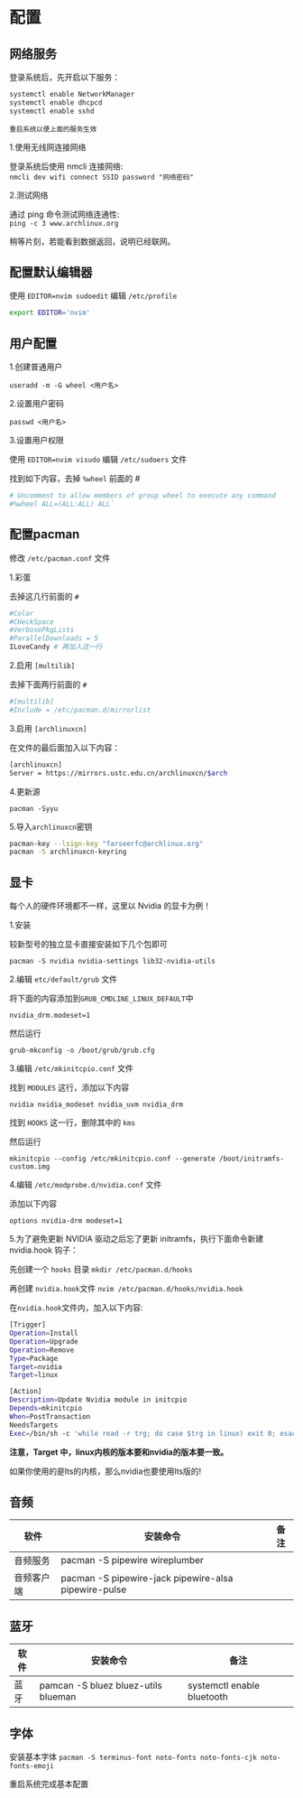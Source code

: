 # 配置

## 网络服务

登录系统后，先开启以下服务：

```bash
systemctl enable NetworkManager
systemctl enable dhcpcd
systemctl enable sshd
```

`重启系统以便上面的服务生效`

1.使用无线网连接网络

登录系统后使用 nmcli 连接网络:  
`nmcli dev wifi connect SSID password "网络密码"`

2.测试网络

通过 ping 命令测试网络连通性:  
`ping -c 3 www.archlinux.org`

稍等片刻，若能看到数据返回，说明已经联网。

## 配置默认编辑器

使用 `EDITOR=nvim sudoedit` 编辑 `/etc/profile`

```bash
export EDITOR='nvim'
```

## 用户配置

1.创建普通用户

`useradd -m -G wheel <用户名>`

2.设置用户密码

`passwd <用户名>`

3.设置用户权限

使用 `EDITOR=nvim visudo` 编辑 `/etc/sudoers` 文件

找到如下内容，去掉 `%wheel` 前面的 #

```bash
# Uncomment to allow members of group wheel to execute any command
#%wheel ALL=(ALL:ALL) ALL` 
```

## 配置pacman

修改 `/etc/pacman.conf` 文件

1.彩蛋

去掉这几行前面的 `#`

```bash
#Color
#CHeckSpace
#VerbosePkgLists
#ParallelDownloads = 5 
ILoveCandy # 再加入这一行
```

2.启用 `[multilib]`

去掉下面两行前面的 `#`

```bash
#[multilib]
#Include = /etc/pacman.d/mirrorlist
```

3.启用 `[archlinuxcn]`

在文件的最后面加入以下内容：

```bash
[archlinuxcn]
Server = https://mirrors.ustc.edu.cn/archlinuxcn/$arch
```

4.更新源

`pacman -Syyu`

5.导入`archlinuxcn`密钥

```bash
pacman-key --lsign-key "farseerfc@archlinux.org"
pacman -S archlinuxcn-keyring
```

## 显卡

每个人的硬件环境都不一样，这里以 Nvidia 的显卡为例！

1.安装

较新型号的独立显卡直接安装如下几个包即可

`pacman -S nvidia nvidia-settings lib32-nvidia-utils`

2.编辑 `etc/default/grub` 文件

将下面的内容添加到`GRUB_CMDLINE_LINUX_DEFAULT`中

`nvidia_drm.modeset=1`

然后运行

`grub-mkconfig -o /boot/grub/grub.cfg`

3.编辑 `/etc/mkinitcpio.conf` 文件

找到 `MODULES` 这行，添加以下内容

`nvidia nvidia_modeset nvidia_uvm nvidia_drm`

找到 `HOOKS` 这一行，删除其中的 `kms`

然后运行

`mkinitcpio --config /etc/mkinitcpio.conf --generate /boot/initramfs-custom.img`

4.编辑 `/etc/modprobe.d/nvidia.conf` 文件

添加以下内容

`options nvidia-drm modeset=1`

5.为了避免更新 NVIDIA 驱动之后忘了更新 initramfs，执行下面命令新建 nvidia.hook 钩子：

先创建一个 `hooks` 目录
`mkdir /etc/pacman.d/hooks`

再创建 `nvidia.hook`文件
`nvim /etc/pacman.d/hooks/nvidia.hook`

在`nvidia.hook`文件内，加入以下内容:

```bash
[Trigger]
Operation=Install
Operation=Upgrade
Operation=Remove
Type=Package
Target=nvidia
Target=linux

[Action]
Description=Update Nvidia module in initcpio
Depends=mkinitcpio
When=PostTransaction
NeedsTargets
Exec=/bin/sh -c 'while read -r trg; do case $trg in linux) exit 0; esac; done; /usr/bin/mkinitcpio -P'
```

**注意，Target 中，linux内核的版本要和nvidia的版本要一致。**

如果你使用的是lts的内核，那么nvidia也要使用lts版的!

## 音频

| 软件 | 安装命令 | 备注 |
| --- | ------- | --- |
| 音频服务 | pacman -S pipewire wireplumber | |
| 音频客户端 | pacman -S pipewire-jack pipewire-alsa pipewire-pulse | |

## 蓝牙

| 软件 | 安装命令 | 备注 |
| --- | ------- | --- |
| 蓝牙  | pamcan -S bluez bluez-utils blueman | systemctl enable bluetooth |

## 字体

安装基本字体
`pacman -S terminus-font noto-fonts noto-fonts-cjk noto-fonts-emoji`

重启系统完成基本配置
